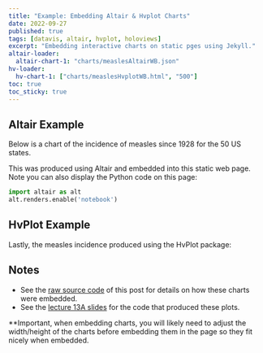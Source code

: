 ```yaml
---
title: "Example: Embedding Altair & Hvplot Charts"
date: 2022-09-27
published: true
tags: [datavis, altair, hvplot, holoviews]
excerpt: "Embedding interactive charts on static pges using Jekyll."
altair-loader:
  altair-chart-1: "charts/measlesAltairWB.json"
hv-loader:
  hv-chart-1: ["charts/measlesHvplotWB.html", "500"]
toc: true
toc_sticky: true
---
```


## Altair Example

Below is a chart of the incidence of measles since 1928 for the 50 US states.

<div id="altair-chart-1"></div>

This was produced using Altair and embedded into this static web page. Note you can also display the Python code on this page:

```python
import altair as alt
alt.renders.enable('notebook')
```

## HvPlot Example

Lastly, the measles incidence produced using the HvPlot package:

<div id="hv-chart-1"></div>

## Notes

- See the [raw source code](http) of this post for details on how these charts were embedded.
- See the [lecture 13A slides](https://musa-550-fall-2021.github.io/slides/lecture-13A.html) for the code that produced these plots.

**Important, when embedding charts, you will likely need to adjust the width/height of the charts before embedding them in the page so they
fit nicely when embedded.

